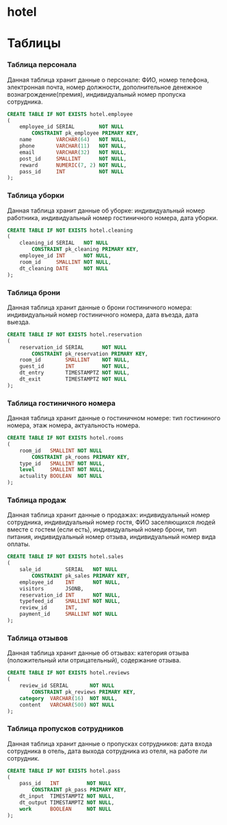# hotel



# Таблицы
### Таблица персонала
Данная таблица хранит данные о персонале: ФИО, номер телефона, электронная почта, номер должности, дополнительное денежное вознагрождение(премия), индивидуальный номер пропуска сотрудника.
```sql
CREATE TABLE IF NOT EXISTS hotel.employee
(
    employee_id SERIAL        NOT NULL
        CONSTRAINT pk_employee PRIMARY KEY,
    name        VARCHAR(64)   NOT NULL,
    phone       VARCHAR(11)   NOT NULL,
    email       VARCHAR(32)   NOT NULL,
    post_id     SMALLINT      NOT NULL,
    reward      NUMERIC(7, 2) NOT NULL,
    pass_id     INT           NOT NULL
);
```

### Таблица уборки
Данная таблица хранит данные об уборке: индивидуальный номер работника, индивидуальный номер гостиничного номера, дата уборки.
```sql
CREATE TABLE IF NOT EXISTS hotel.cleaning
(
    cleaning_id SERIAL   NOT NULL
        CONSTRAINT pk_cleaning PRIMARY KEY,
    employee_id INT      NOT NULL,
    room_id     SMALLINT NOT NULL,
    dt_cleaning DATE     NOT NULL
);
```

### Таблица брони
Данная таблица хранит данные о брони гостиничного номера: индивидуальный номер гостиничного номера, дата въезда, дата выезда.
```sql
CREATE TABLE IF NOT EXISTS hotel.reservation
(
    reservation_id SERIAL      NOT NULL
        CONSTRAINT pk_reservation PRIMARY KEY,
    room_id        SMALLINT    NOT NULL,
    guest_id       INT         NOT NULL,
    dt_entry       TIMESTAMPTZ NOT NULL,
    dt_exit        TIMESTAMPTZ NOT NULL
);
```

### Таблица гостиничного номера
Данная таблица хранит данные о гостиничном номере: тип гостининого номера, этаж номера, актуальность номера.
```sql
CREATE TABLE IF NOT EXISTS hotel.rooms
(
    room_id   SMALLINT NOT NULL
        CONSTRAINT pk_rooms PRIMARY KEY,
    type_id   SMALLINT NOT NULL,
    level     SMALLINT NOT NULL,
    actuality BOOLEAN  NOT NULL
);
```

### Таблица продаж
Данная таблица хранит данные о продажах: индивидуальный номер сотрудника, индивидуальный номер гостя, ФИО заселяющихся людей вместе с гостем (если есть), индивидуальный номер брони, тип питания, индивидуальный номер отзыва, индивидуальный номер вида оплаты.
```sql
CREATE TABLE IF NOT EXISTS hotel.sales
(
    sale_id        SERIAL   NOT NULL
        CONSTRAINT pk_sales PRIMARY KEY,
    employee_id    INT      NOT NULL,
    visitors       JSONB,
    reservation_id INT      NOT NULL,
    typefeed_id    SMALLINT NOT NULL,
    review_id      INT,
    payment_id     SMALLINT NOT NULL
);
```

### Таблица отзывов
Данная таблица хранит данные об отзывах: категория отзыва (положительный или отрицательный), содержание отзыва.
```sql
CREATE TABLE IF NOT EXISTS hotel.reviews
(
    review_id SERIAL       NOT NULL
        CONSTRAINT pk_reviews PRIMARY KEY,
    category  VARCHAR(16)  NOT NULL,
    content   VARCHAR(500) NOT NULL
);
```

### Таблица пропусков сотрудников
Данная таблица хранит данные о пропусках сотрудников: дата входа сотрудника в отель, дата выхода сотрудника из отеля, на работе ли сотрудник.
```sql
CREATE TABLE IF NOT EXISTS hotel.pass
(
    pass_id   INT         NOT NULL
        CONSTRAINT pk_pass PRIMARY KEY,
    dt_input  TIMESTAMPTZ NOT NULL,
    dt_output TIMESTAMPTZ NOT NULL,
    work      BOOLEAN     NOT NULL
);
```